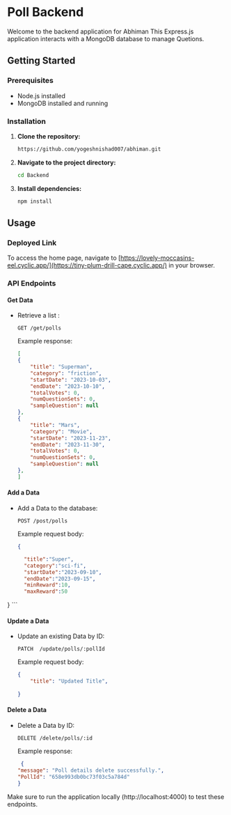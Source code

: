 # Poll Backend

Welcome to the backend application for Abhiman This Express.js application interacts with a MongoDB database to manage Quetions.

## Getting Started

### Prerequisites
- Node.js installed
- MongoDB installed and running

### Installation
1. **Clone the repository:**
    ```bash
    https://github.com/yogeshnishad007/abhiman.git
    ```

2. **Navigate to the project directory:**
    ```bash
    cd Backend
    ```

3. **Install dependencies:**
    ```bash
    npm install
    ```

## Usage

### Deployed Link
To access the home page, navigate to [https://lovely-moccasins-eel.cyclic.app/](https://tiny-plum-drill-cape.cyclic.app/) in your browser.

### API Endpoints

#### Get Data
- Retrieve a list :
    ```http
    GET /get/polls
    ```
    Example response:
    ```json
   [
    {
        "title": "Superman",
        "category": "friction",
        "startDate": "2023-10-03",
        "endDate": "2023-10-10",
        "totalVotes": 0,
        "numQuestionSets": 0,
        "sampleQuestion": null
    },
    {
        "title": "Mars",
        "category": "Movie",
        "startDate": "2023-11-23",
        "endDate": "2023-11-30",
        "totalVotes": 0,
        "numQuestionSets": 0,
        "sampleQuestion": null
    },
    ]
    ```

#### Add a Data
- Add a Data to the database:
    ```http
    POST /post/polls
    ```
    Example request body:
    ```json
   {

      "title":"Super",
      "category":"sci-fi",
      "startDate":"2023-09-10",
      "endDate":"2023-09-15",
      "minReward":10,
      "maxReward":50

}
    ```

#### Update a Data
- Update an existing Data by ID:
    ```http
    PATCH  /update/polls/:pollId
    ```
    Example request body:
    ```json
    {
        "title": "Updated Title",
       
    }
    
    ```

#### Delete a Data
- Delete a Data by ID:
    ```http
    DELETE /delete/polls/:id
    ```

    Example response:
    ```json
     {
    "message": "Poll details delete successfully.",
    "PollId": "658e993db0bc73f03c5a784d"
    }

    ```

Make sure to run the application locally (http://localhost:4000) to test these endpoints.
